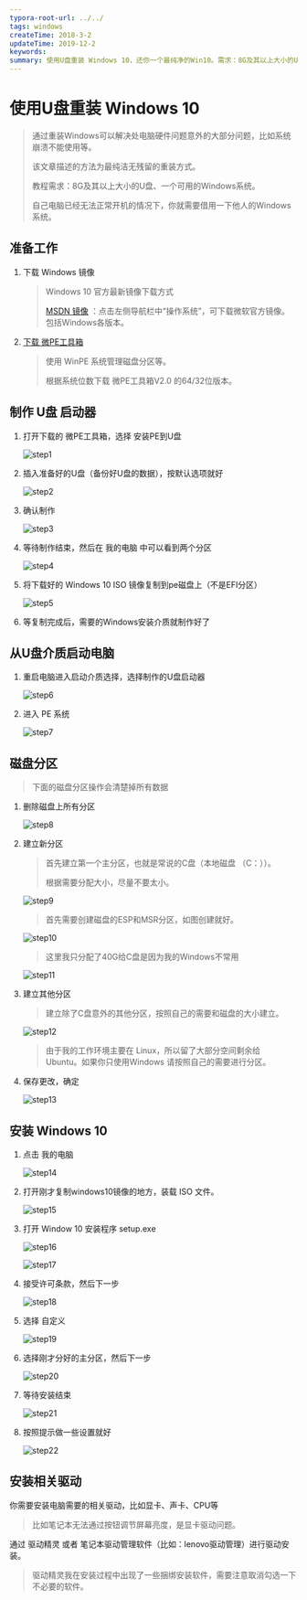 ```yaml
---
typora-root-url: ../../
tags: windows
createTime: 2018-3-2
updateTime: 2019-12-2
keywords: 
summary: 使用U盘重装 Windows 10，还你一个最纯净的Win10。需求：8G及其以上大小的U盘、一个可用的Windows系统。
---
```


# 使用U盘重装 Windows 10

> 通过重装Windows可以解决处电脑硬件问题意外的大部分问题，比如系统崩溃不能使用等。
>
> 该文章描述的方法为最纯洁无残留的重装方式。
>
> 教程需求：8G及其以上大小的U盘、一个可用的Windows系统。
>
> 自己电脑已经无法正常开机的情况下，你就需要借用一下他人的Windows系统。

## 准备工作

1. 下载 Windows 镜像

   > Windows 10 官方最新镜像下载方式
   >
   > [MSDN 镜像](https://msdn.itellyou.cn/) ：点击左侧导航栏中“操作系统”，可下载微软官方镜像。包括Windows各版本。

2. [下载 微PE工具箱](http://www.wepe.com.cn/download.html) 

   > 使用 WinPE 系统管理磁盘分区等。
   >
   > 根据系统位数下载 微PE工具箱V2.0 的64/32位版本。

## 制作 U盘 启动器

1. 打开下载的 微PE工具箱，选择 安装PE到U盘

   ![step1](/images/os/windows/1/step1.png)

2. 插入准备好的U盘（备份好U盘的数据），按默认选项就好

   ![step2](/images/os/windows/1/step2.png)

3. 确认制作

   ![step3](/images/os/windows/1/step3.png)

4. 等待制作结束，然后在 我的电脑 中可以看到两个分区

   ![step4](/images/os/windows/1/step4.png)

5. 将下载好的 Windows 10 ISO 镜像复制到pe磁盘上（不是EFI分区）

   ![step5](/images/os/windows/1/step5.png)

6. 等复制完成后，需要的Windows安装介质就制作好了

## 从U盘介质启动电脑

1. 重启电脑进入启动介质选择，选择制作的U盘启动器

   ![step6](/images/os/windows/1/step6.JPG)

2. 进入 PE 系统

   ![step7](/images/os/windows/1/step7.JPG)

## 磁盘分区

> 下面的磁盘分区操作会清楚掉所有数据

1. 删除磁盘上所有分区

   ![step8](/images/os/windows/1/step8.png)

2. 建立新分区

   > 首先建立第一个主分区，也就是常说的C盘（本地磁盘 （C：））。
   >
   > 根据需要分配大小，尽量不要太小。

   ![step9](/images/os/windows/1/step9.png)

   > 首先需要创建磁盘的ESP和MSR分区，如图创建就好。

   ![step10](/images/os/windows/1/step10.png)

   > 这里我只分配了40G给C盘是因为我的Windows不常用

   ![step11](/images/os/windows/1/step11.png)

3. 建立其他分区

   > 建立除了C盘意外的其他分区，按照自己的需要和磁盘的大小建立。

   ![step12](/images/os/windows/1/step12.png)

   > 由于我的工作环境主要在 Linux，所以留了大部分空间剩余给 Ubuntu。如果你只使用Windows 请按照自己的需要进行分区。

4. 保存更改，确定

   ![step13](/images/os/windows/1/step13.png)

## 安装 Windows 10

1. 点击 我的电脑

   ![step14](/images/os/windows/1/step14.png)

2. 打开刚才复制windows10镜像的地方，装载 ISO 文件。

   ![step15](/images/os/windows/1/step15.png)

3. 打开 Window 10 安装程序 setup.exe

   ![step16](/images/os/windows/1/step16.png)

   ![step17](/images/os/windows/1/step17.png)

4. 接受许可条款，然后下一步

   ![step18](/images/os/windows/1/step18.png)

5. 选择 自定义

   ![step19](/images/os/windows/1/step19.png)

6. 选择刚才分好的主分区，然后下一步

   ![step20](/images/os/windows/1/step20.png)

7. 等待安装结束

   ![step21](/images/os/windows/1/step21.png)

8. 按照提示做一些设置就好

   ![step22](/images/os/windows/1/step22.png)

## 安装相关驱动

你需要安装电脑需要的相关驱动，比如显卡、声卡、CPU等

> 比如笔记本无法通过按钮调节屏幕亮度，是显卡驱动问题。

通过 驱动精灵 或者 笔记本驱动管理软件（比如：lenovo驱动管理）进行驱动安装。

> 驱动精灵我在安装过程中出现了一些捆绑安装软件，需要注意取消勾选一下不必要的软件。